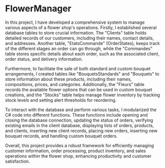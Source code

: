 # FlowerManager


In this project, I have developed a comprehensive system to manage various aspects of a flower shop's operations. Firstly, I established several database tables to store crucial information. The "Clients" table holds detailed records of our customers, including their names, contact details, and addresses. Another table, "EtatsCommande" (OrderStates), keeps track of the different stages an order can go through, while the "Commandes" table stores specific details about each order, such as the associated client, order status, and delivery information.

Furthermore, to facilitate the sale of both standard and custom bouquet arrangements, I created tables like "BouquetsStandards" and "Bouquets" to store information about these products, including their names, compositions, prices, and categories. Additionally, the "Fleurs" table records the available flower options that can be used in custom bouquet creations, and the "Stocks" table helps manage flower inventory by tracking stock levels and setting alert thresholds for reordering.

To interact with the database and perform various tasks, I modularized the C# code into different functions. These functions include opening and closing the database connection, updating the status of orders, verifying existing emails in the client database, displaying lists of orders, products, and clients, inserting new client records, placing new orders, inserting new bouquet records, and handling custom bouquet orders.

Overall, this project provides a robust framework for efficiently managing customer information, order processing, product inventory, and sales operations within the flower shop, enhancing productivity and customer satisfaction.
